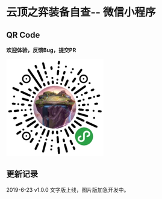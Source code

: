 # 云顶之弈装备自查-- 微信小程序

## QR Code

**欢迎体验，反馈Bug，提交PR**

![二维码](https://raw.githubusercontent.com/Alfxjx/autochessMP/master/image/%E4%BA%91%E9%A1%B6%E8%87%AA%E6%9F%A5.jpg)

## 更新记录

2019-6-23 v1.0.0 文字版上线，图片版加急开发中。



